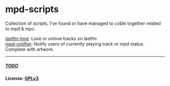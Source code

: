 # mpd-scripts
Collection of scripts, I've found or have managed to coble together related to mpd &amp; mpc.

[lastfm-love](/lastfm-love/): Love or unlove tracks on lastfm  
[mpd-notifier](/mpd-notifier): Notify users of currently playing track or mpd status. Complete with artwork.  


***
##### [TODO](/TODO.md)
#### License: [GPLv3](/LICENSE)